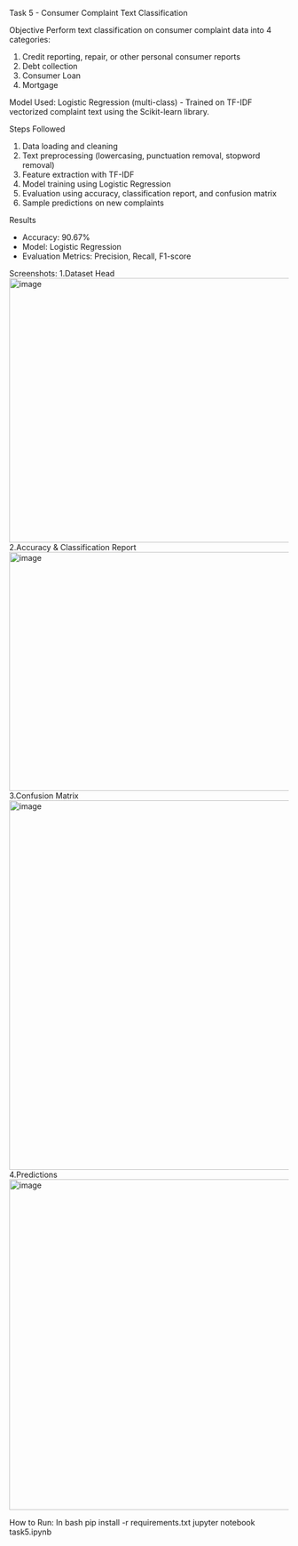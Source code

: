 Task 5 - Consumer Complaint Text Classification

Objective
Perform text classification on consumer complaint data into 4 categories:
1. Credit reporting, repair, or other personal consumer reports  
2. Debt collection  
3. Consumer Loan  
4. Mortgage

 Model Used:
 Logistic Regression (multi-class)
        - Trained on TF-IDF vectorized complaint text using the Scikit-learn library.

Steps Followed
1. Data loading and cleaning  
2. Text preprocessing (lowercasing, punctuation removal, stopword removal)  
3. Feature extraction with TF-IDF  
4. Model training using Logistic Regression  
5. Evaluation using accuracy, classification report, and confusion matrix  
6. Sample predictions on new complaints

Results
- Accuracy: 90.67%
- Model: Logistic Regression  
- Evaluation Metrics: Precision, Recall, F1-score

Screenshots:
1.Dataset Head
<img width="1121" height="476" alt="image" src="https://github.com/user-attachments/assets/c6fb53e8-7f79-4518-8f56-85cac2d1f005" />
2.Accuracy & Classification Report
<img width="820" height="430" alt="image" src="https://github.com/user-attachments/assets/8b370ed7-a686-418f-9713-da70990e2d28" />
3.Confusion Matrix
<img width="813" height="665" alt="image" src="https://github.com/user-attachments/assets/9a38c951-a796-4849-9831-dc41590f47fe" />
4.Predictions
<img width="883" height="595" alt="image" src="https://github.com/user-attachments/assets/7508d789-ab10-4a33-b03b-dfd7066e8958" />

How to Run:
In bash
pip install -r requirements.txt
jupyter notebook task5.ipynb

